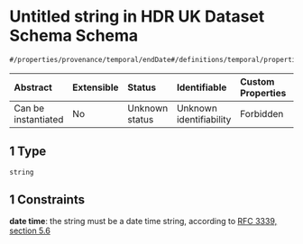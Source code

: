 # Untitled string in HDR UK Dataset Schema Schema

```txt
#/properties/provenance/temporal/endDate#/definitions/temporal/properties/endDate/anyOf/1
```



| Abstract            | Extensible | Status         | Identifiable            | Custom Properties | Additional Properties | Access Restrictions | Defined In                                                                                        |
| :------------------ | :--------- | :------------- | :---------------------- | :---------------- | :-------------------- | :------------------ | :------------------------------------------------------------------------------------------------ |
| Can be instantiated | No         | Unknown status | Unknown identifiability | Forbidden         | Allowed               | none                | [dataset.schema.json*](../../../schema/dataset/latest/dataset.schema.json "open original schema") |

## 1 Type

`string`

## 1 Constraints

**date time**: the string must be a date time string, according to [RFC 3339, section 5.6](https://tools.ietf.org/html/rfc3339 "check the specification")

